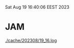 Sat Aug 19 16:40:06 EEST 2023
# JAM
<a href='./cache/202308/19_16.log'>./cache/202308/19_16.log</a>

